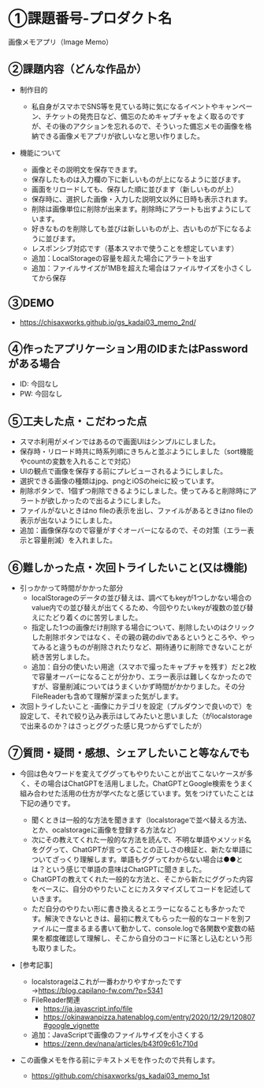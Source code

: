 # ①課題番号-プロダクト名
画像メモアプリ（Image Memo）

## ②課題内容（どんな作品か）

- 制作目的
  - 私自身がスマホでSNS等を見ている時に気になるイベントやキャンペーン、チケットの発売日など、備忘のためキャプチャをよく取るのですが、その後のアクションを忘れるので、そういった備忘メモの画像を格納できる画像メモアプリが欲しいなと思い作りました。

- 機能について
  - 画像とその説明文を保存できます。
  - 保存したものは入力欄の下に新しいものが上になるように並びます。
  - 画面をリロードしても、保存した順に並びます（新しいものが上）
  - 保存時に、選択した画像・入力した説明文以外に日時も表示されます。
  - 削除は画像単位に削除が出来ます。削除時にアラートも出すようにしています。
  - 好きなものを削除しても並びは新しいものが上、古いものが下になるように並びます。
  - レスポンシブ対応です（基本スマホで使うことを想定しています）
  - 追加：LocalStorageの容量を超えた場合にアラートを出す
  - 追加：ファイルサイズが1MBを超えた場合はファイルサイズを小さくしてから保存

## ③DEMO
-  https://chisaxworks.github.io/gs_kadai03_memo_2nd/

## ④作ったアプリケーション用のIDまたはPasswordがある場合

- ID: 今回なし
- PW: 今回なし

## ⑤工夫した点・こだわった点

- スマホ利用がメインではあるので画面UIはシンプルにしました。
- 保存時・リロード時共に時系列順にきちんと並ぶようにしました（sort機能やcountの変数を入れることで対応）
- UIの観点で画像を保存する前にプレビューされるようにしました。
- 選択できる画像の種類はjpg、pngとiOSのheicに絞っています。
- 削除ボタンで、1個ずつ削除できるようにしました。使ってみると削除時にアラートが欲しかったので出るようにしました。
- ファイルがないときはno fileの表示を出し、ファイルがあるときはno fileの表示が出ないようにしました。
- 追加：画像保存なので容量がすぐオーバーになるので、その対策（エラー表示と容量削減）を入れました。

## ⑥難しかった点・次回トライしたいこと(又は機能)

- 引っかかって時間がかかった部分
  - localStorageのデータの並び替えは、調べてもkeyが1つしかない場合のvalue内での並び替えが出てくるため、今回やりたいkeyが複数の並び替えにたどり着くのに苦労しました。
  - 指定した1つの画像だけ削除する場合について、削除したいのはクリックした削除ボタンではなく、その親の親のdivであるというところや、やってみると違うものが削除されたりなど、期待通りに削除できないことが続き苦労しました。
  - 追加：自分の使いたい用途（スマホで撮ったキャプチャを残す）だと2枚で容量オーバーになることが分かり、エラー表示は難しくなかったのですが、容量削減についてはうまくいかず時間がかかりました。その分FileReaderも含めて理解が深まった気がします。
- 次回トライしたいこと
  -画像にカテゴリを設定（プルダウンで良いので）を設定して、それで絞り込み表示はしてみたいと思いました（がlocalstorageで出来るのか？はさっとググった感じ見つからずでしたが） 

## ⑦質問・疑問・感想、シェアしたいこと等なんでも
- 今回は色々ワードを変えてググってもやりたいことが出てこないケースが多く、その場合はChatGPTを活用しました。ChatGPTとGoogle検索をうまく組み合わせた活用の仕方が学べたなと感じています。気をつけていたことは下記の通りです。
  - 聞くときは一般的な方法を聞きます（localstorageで並べ替える方法、とか、ocalstorageに画像を登録する方法など）
  - 次にその教えてくれた一般的な方法を読んで、不明な単語やメソッド名をググって、ChatGPTが言ってることの正しさの検証と、新たな単語についてざっくり理解します。単語もググってわからない場合は●●とは？という感じで単語の意味はChatGPTに聞きました。
  - ChatGPTの教えてくれた一般的な方法と、そこから新たにググった内容をベースに、自分のやりたいことにカスタマイズしてコードを記述していきます。
  - ただ自分のやりたい形に書き換えるとエラーになることも多かったです。解決できないときは、最初に教えてもらった一般的なコードを別ファイルに一度まるまる書いて動かして、console.logで各関数や変数の結果を都度確認して理解し、そこから自分のコードに落とし込むという形も取りました。

- [参考記事]
  - localstorageはこれが一番わかりやすかったです→https://blog.capilano-fw.com/?p=5341
  - FileReader関連
    - https://ja.javascript.info/file
    - https://okinawanpizza.hatenablog.com/entry/2020/12/29/120807#google_vignette
  - 追加：JavaScriptで画像のファイルサイズを小さくする
    - https://zenn.dev/nana/articles/b43f09c61c710d

- この画像メモを作る前にテキストメモを作ったので共有します。
  - https://github.com/chisaxworks/gs_kadai03_memo_1st

